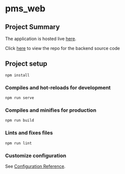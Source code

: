 # pms_web

## Project Summary
The application is hosted live [here](https://jolly-ardinghelli-5e8099.netlify.app/).

Click [here](https://github.com/PhoenixCSCD/pms_backend) to view the repo for the backend source code 

## Project setup
```
npm install
```

### Compiles and hot-reloads for development
```
npm run serve
```

### Compiles and minifies for production
```
npm run build
```

### Lints and fixes files
```
npm run lint
```

### Customize configuration
See [Configuration Reference](https://cli.vuejs.org/config/).
